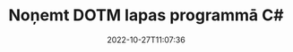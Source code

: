 ---
############################# Static ############################
layout: "auto-gen-merger"
date: 2022-10-27T11:07:36
draft: false
otherformats: dotx epub html mht mhtml odp ods odt one otp ott pdf pps ppsx ppt pptx

############################# Head ############################
head_title: "Noņemt DOTM lapas programmā C#"
head_description: "Noņemiet vai izdzēsiet vienu lapu vai lapu kolekciju no DOTM faila programmā C#, apgriežot lapu secību, izmantojot dokumentu apvienošanas API."

############################# Header ############################
title: "Noņemt DOTM lapas programmā C#"
description: "Noņemiet DOTM lapas ar dažām .NET koda rindām."
bg_image: "https://cms.admin.containerize.com/templates/aspose/App_Themes/V3/images/bg/header1.png"
bg_overlay: false
button:
    enable: true
    icon: "fas fa-arrow-down"
    label: "Lejupielādēt bezmaksas izmēģinājuma versiju"
    link: "https://downloads.groupdocs.com/merger/net"

############################# SubMenu ############################
submenu:
    enable: true

    left:
        img_alt: "GroupDocs.Merger for .NET"
        image: "https://cms.admin.containerize.com/templates/groupdocs/images/product-logos/90x90-noborder/groupdocs-merger-net.png"
        product: "GroupDocs.Merger"
        platform: ".NET"

    middle:
        button:

            # button loop
            - link: "https://apireference.groupdocs.com/merger/net"
              text: "API atsauce"

            # button loop
            - link: "https://github.com/groupdocs-merger"
              text: "Kodu piemēri"

            # button loop
            - link: "https://products.groupdocs.app/merger/family"
              text: "Tiešraides demonstrācijas"

            # button loop
            - link: "https://purchase.groupdocs.com/pricing/merger/net"
              text: "Cenu noteikšana"

    right:
        link_download: "https://downloads.groupdocs.com/merger"
        link_learn: "https://docs.groupdocs.com/merger/net"
        link_buy: "https://purchase.groupdocs.com"

############################# About ############################
about:
    enable: true
    title: "Par GroupDocs.Merger for .NET API"
    content: |
        [GroupDocs.Merger for .NET](/lv/merger/net/) piedāvā vienkāršu risinājumu, lai droši apvienotu un sadalītu dažādus dokumentu formātus, tostarp PDF, Microsoft Office (Word, Excel, PowerPoint). , OneNote), OpenDocument, HTML, attēli un daudzas citas .NET lietojumprogrammās. Pievienojot tikai dažas koda rindiņas, veiciet vairākas dokumenta darbības, piemēram, pārvietojiet, noņemiet, pagrieziet, apmainiet, izvelciet vai mainiet lappušu orientāciju dokumentos. Dokumentu apvienošanas API atbalsta arī dokumentu lapu priekšskatīšanu kā attēlu, lai analizētu dokumenta struktūru, formatējumu un lapas saturu.
        
        GroupDocs.Merger API ir pareizā izvēle korporatīvajiem risinājumiem, kuriem nepieciešamas failu lapu noņemšanas funkcijas. Šīs API tiek labi atbalstītas visās lielākajās operētājsistēmās un platformās, tostarp .NET Framework, .NET Standard, .NET Core, Mono.

############################# Steps ############################
steps:
    enable: true
    title_left: "Noņemt DOTM faila lapas no .NET"
    content_left: |
        [GroupDocs.Merger for .NET](/lv/merger/net/) ļauj C# izstrādātājiem viegli izdzēst vienu vai vairākas noteiktas lapas DOTM ietvaros. failu, veicot dažas vienkāršas darbības.
        
        * Inicializējiet **RemoveOptions** ar noņemamo lapu numuriem.
        * Izveidojiet jaunu **Merger** gadījumu un norādiet avota dokumenta ceļu kā konstruktora parametru.
        * Izsauciet **RemovePages** un nododiet objektam **RemoveOptions**.
        * Izsauciet **Save** un norādiet faila ceļu, lai saglabātu iegūto dokumentu.

    title_right: "Sistēmas prasības"
    content_right: |
        GroupDocs.Merger for .NET API tiek atbalstītas visās lielākajās platformās un operētājsistēmās. Pirms tālāk norādītā koda izpildes, lūdzu, pārliecinieties, vai jūsu sistēmā ir instalēti šādi priekšnosacījumi.

        * Operētājsistēmas: Microsoft Windows, Linux, MacOS
        * Izstrādes vides: Visual Studio, Xamarin, MonoDevelop
        * Ietvari: .NET Framework, .NET Standard, .NET Core, Mono
        * Lejupielādējiet jaunāko GroupDocs.Merger for .NET versiju no [NuGet](https://www.nuget.org/packages/groupdocs.merger)
         
    code: |
     {{% merger/additional-styles %}}
     {{< merger/code-merger title="Kā noņemt DOTM faila lapas, izmantojot C# piemēra kodu">}}

        ```csharp    
        // Noņemiet DOTM faila lapas, izmantojot GroupDocs.Merger API
        // Inicializējiet RemoveOptions klasi ar atlasītajiem lappušu numuriem
        RemoveOptions removeOptions = new RemoveOptions(new int[] { 3, 6 });

        // Izveidot saplūšanu, ievadot DOTM dokumentu
        using (Merger merger = new Merger("input.dotm"))
          {
            // Izsauciet RemovePages metodi un nosūtiet tai RemoveOptions objektu
            merger.RemovePages(removeOptions);
    
            // Izsauciet Saglabāšanas metodi un nododiet vajadzīgo faila ceļu, lai saglabātu izvaddokumentu
            merger.Save("output.dotm");
          }
        ```
     {{< /merger/code-merger >}}

############################# Demos ############################
demos:
    enable: true
    title: "Tiešraides demonstrācijas — noņemiet DOTM lapas tiešsaistē"
    content: |
       Noņemiet DOTM faila lapas tūlīt, apmeklējot vietni [GroupDocs.Merger Live Demos](https://products.groupdocs.app/splitter/remove-pages/dotm).
       Tiešraides demonstrācijai ir šādas priekšrocības.
        
############################# About Formats ############################
about_formats:
    enable: true

############################# More Formats ############################
more_formats:
    enable: true
    title: "Noņemiet lapas no citiem dokumentu formātiem"
    content: |
        .NET dokumentē apvienošanas un sadalīšanas API failu formātiem un attēliem. Noņemiet dažus populāros failu formātus, kā norādīts tālāk.

############################# Back to top ###############################
back_to_top:
    enable: true
---